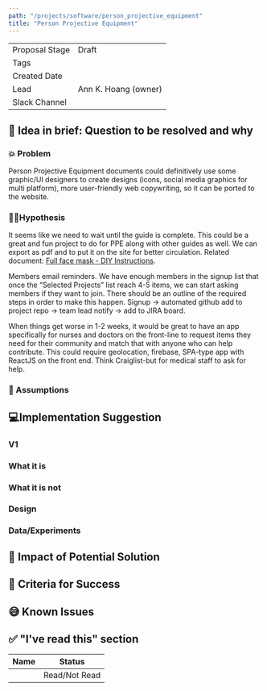 ```yaml
---
path: "/projects/software/person_projective_equipment"
title: "Person Projective Equipment"
---
```


| | |
|-|-|
| Proposal Stage |  Draft    |
| Tags           |      |
| Created Date   |      |
| Lead           |   Ann K. Hoang (owner)   |
| Slack Channel  |      |

## 📃 Idea in brief: Question to be resolved and why

### 💥 Problem

Person Projective Equipment documents could definitively use some graphic/UI designers to create designs (icons, social media graphics for multi platform), more user-friendly web copywriting, so it can be ported to the website.  

### 👨‍🔬Hypothesis


It seems like we need to wait until the guide is complete. This could be a great and fun project to do for PPE along with other guides as well. We can export as pdf and to put it on the site for better circulation. Related document: [Full face mask - DIY Instructions](https://docs.google.com/document/d/1YffY73C3IHYczevvCNnTz48h4jEwEs5xdHKchE6vI6E/edit#heading=h.4ho4f44h0ce7).

Members email reminders.  We have enough members in the signup list that once the “Selected Projects” list reach 4-5 items, we can start asking members if they want to join.  There should be an outline of the required steps in order to make this happen.  Signup → automated github add to project repo → team lead notify → add to JIRA board.

When things get worse in 1-2 weeks, it would be great to have an app specifically for nurses and doctors on the front-line to request items they need for their community and match that with anyone who can help contribute. This could require geolocation, firebase, SPA-type app with ReactJS on the front end. Think Craiglist-but for medical staff to ask for help.  

### 🤔 Assumptions

## 💻Implementation Suggestion

### V1

### What it is

### What it is not

### Design

### Data/Experiments

## 💪 Impact of Potential Solution

## 🙌 Criteria for Success

## 😅 Known Issues

## ✅ "I've read this" section

| Name | Status |
|-|-|
|  |  Read/Not Read    |
